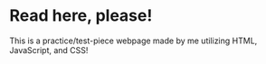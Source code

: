 # Read here, please! 
This is a practice/test-piece webpage made by me utilizing HTML, JavaScript, and CSS!
